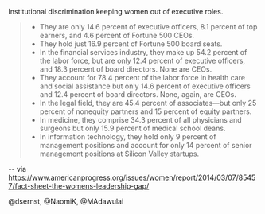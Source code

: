 Institutional discrimination keeping women out of executive roles.

> * They are only 14.6 percent of executive officers, 8.1 percent of top earners, and 4.6 percent of Fortune 500 CEOs.
> * They hold just 16.9 percent of Fortune 500 board seats.
> * In the financial services industry, they make up 54.2 percent of the labor force, but are only 12.4 percent of executive officers, and 18.3 percent of board directors. None are CEOs.
> * They account for 78.4 percent of the labor force in health care and social assistance but only 14.6 percent of executive officers and 12.4 percent of board directors. None, again, are CEOs.
> * In the legal field, they are 45.4 percent of associates—but only 25 percent of nonequity partners and 15 percent of equity partners.
> * In medicine, they comprise 34.3 percent of all physicians and surgeons but only 15.9 percent of medical school deans.
> * In information technology, they hold only 9 percent of management positions and account for only 14 percent of senior management positions at Silicon Valley startups.

-- via https://www.americanprogress.org/issues/women/report/2014/03/07/85457/fact-sheet-the-womens-leadership-gap/

@dsernst, @NaomiK, @MAdawulai
